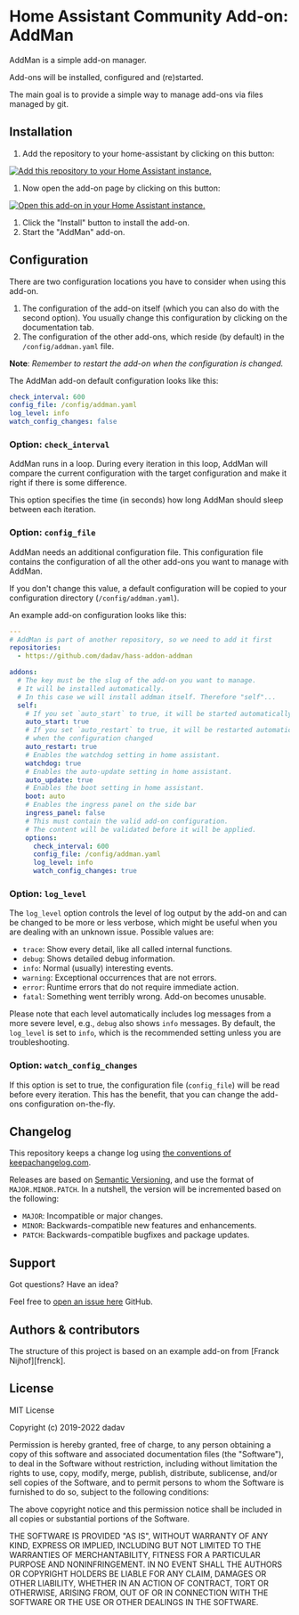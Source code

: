 # Home Assistant Community Add-on: AddMan

AddMan is a simple add-on manager.

Add-ons will be installed, configured and (re)started.

The main goal is to provide a simple way to manage add-ons via files
managed by git.

## Installation

1. Add the repository to your home-assistant by clicking on this button:

  [![Add this repository to your Home Assistant instance.][repo-badge]][repo]

1. Now open the add-on page by clicking on this button:

  [![Open this add-on in your Home Assistant instance.][addon-badge]][addon]

1. Click the "Install" button to install the add-on.
1. Start the "AddMan" add-on.

## Configuration

There are two configuration locations you have to consider when using
this add-on.

1. The configuration of the add-on itself
(which you can also do with the second option). You usually change this
configuration by clicking on the documentation tab.
2. The configuration of the other add-ons, which reside (by default) in the
`/config/addman.yaml` file.

**Note**: _Remember to restart the add-on when the configuration is changed._

The AddMan add-on default configuration looks like this:

```yaml
check_interval: 600
config_file: /config/addman.yaml
log_level: info
watch_config_changes: false
```

### Option: `check_interval`

AddMan runs in a loop. During every iteration in this loop, AddMan will
compare the current configuration with the target configuration and make
it right if there is some difference.

This option specifies the time (in seconds) how long AddMan should sleep
between each iteration.

### Option: `config_file`

AddMan needs an additional configuration file. This configuration file
contains the configuration of all the other add-ons you want to manage
with AddMan.

If you don't change this value, a default configuration will be copied 
to your configuration directory (`/config/addman.yaml`).

An example add-on configuration looks like this:

```yaml
---
# AddMan is part of another repository, so we need to add it first
repositories:
  - https://github.com/dadav/hass-addon-addman

addons:
  # The key must be the slug of the add-on you want to manage.
  # It will be installed automatically.
  # In this case we will install addman itself. Therefore "self"...
  self:
    # If you set `auto_start` to true, it will be started automatically.
    auto_start: true
    # If you set `auto_restart` to true, it will be restarted automatically.
    # when the configuration changed
    auto_restart: true
    # Enables the watchdog setting in home assistant.
    watchdog: true
    # Enables the auto-update setting in home assistant.
    auto_update: true
    # Enables the boot setting in home assistant.
    boot: auto
    # Enables the ingress panel on the side bar
    ingress_panel: false
    # This must contain the valid add-on configuration.
    # The content will be validated before it will be applied.
    options:
      check_interval: 600
      config_file: /config/addman.yaml
      log_level: info
      watch_config_changes: true
```

### Option: `log_level`

The `log_level` option controls the level of log output by the add-on and can
be changed to be more or less verbose, which might be useful when you are
dealing with an unknown issue. Possible values are:

- `trace`: Show every detail, like all called internal functions.
- `debug`: Shows detailed debug information.
- `info`: Normal (usually) interesting events.
- `warning`: Exceptional occurrences that are not errors.
- `error`: Runtime errors that do not require immediate action.
- `fatal`: Something went terribly wrong. Add-on becomes unusable.

Please note that each level automatically includes log messages from a
more severe level, e.g., `debug` also shows `info` messages. By default,
the `log_level` is set to `info`, which is the recommended setting unless
you are troubleshooting.

### Option: `watch_config_changes`

If this option is set to true, the configuration file (`config_file`) will
be read before every iteration. This has the benefit, that you can change
the add-ons configuration on-the-fly.

## Changelog

This repository keeps a change log using [the conventions of keepachangelog.com][changelog].

Releases are based on [Semantic Versioning][semver], and use the format
of `MAJOR.MINOR.PATCH`. In a nutshell, the version will be incremented
based on the following:

- `MAJOR`: Incompatible or major changes.
- `MINOR`: Backwards-compatible new features and enhancements.
- `PATCH`: Backwards-compatible bugfixes and package updates.

## Support

Got questions? Have an idea?

Feel free to [open an issue here][issue] GitHub.

## Authors & contributors

The structure of this project is based on an example add-on from [Franck Nijhof][frenck].

## License

MIT License

Copyright (c) 2019-2022 dadav

Permission is hereby granted, free of charge, to any person obtaining a copy
of this software and associated documentation files (the "Software"), to deal
in the Software without restriction, including without limitation the rights
to use, copy, modify, merge, publish, distribute, sublicense, and/or sell
copies of the Software, and to permit persons to whom the Software is
furnished to do so, subject to the following conditions:

The above copyright notice and this permission notice shall be included in all
copies or substantial portions of the Software.

THE SOFTWARE IS PROVIDED "AS IS", WITHOUT WARRANTY OF ANY KIND, EXPRESS OR
IMPLIED, INCLUDING BUT NOT LIMITED TO THE WARRANTIES OF MERCHANTABILITY,
FITNESS FOR A PARTICULAR PURPOSE AND NONINFRINGEMENT. IN NO EVENT SHALL THE
AUTHORS OR COPYRIGHT HOLDERS BE LIABLE FOR ANY CLAIM, DAMAGES OR OTHER
LIABILITY, WHETHER IN AN ACTION OF CONTRACT, TORT OR OTHERWISE, ARISING FROM,
OUT OF OR IN CONNECTION WITH THE SOFTWARE OR THE USE OR OTHER DEALINGS IN THE
SOFTWARE.

[addon-badge]: https://my.home-assistant.io/badges/supervisor_addon.svg
[addon]: https://my.home-assistant.io/redirect/supervisor_addon/?addon=1fa9e8ff_addman&repository_url=https%3A%2F%2Fgithub.com%2Fdadav%2Fhass-addon-addman
[changelog]: https://keepachangelog.com/en/1.0.0/
[issue]: https://github.com/dadav/hass-addon-addman/issues
[repo-badge]: https://my.home-assistant.io/badges/supervisor_add_addon_repository.svg
[repo]: https://my.home-assistant.io/redirect/supervisor_add_addon_repository/?repository_url=https%3A%2F%2Fgithub.com%2Fdadav%2Fhass-addon-addman
[semver]: http://semver.org/spec/v2.0.0
